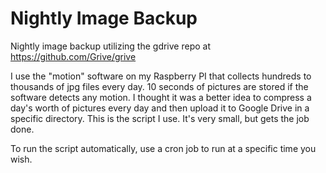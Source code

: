 # Nightly Image Backup
Nightly image backup utilizing the gdrive repo at https://github.com/Grive/grive

I use the "motion" software on my Raspberry PI that collects hundreds to thousands of jpg files every day. 10 seconds of pictures are stored if the software detects any motion. I thought it was a better idea to compress a day's worth of pictures every day and then upload it to Google Drive in a specific directory. This is the script I use. It's very small, but gets the job done.

To run the script automatically, use a cron job to run at a specific time you wish.
